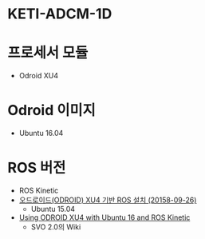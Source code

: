 # KETI-ADCM-1D

# 프로세서 모듈
- Odroid XU4

# Odroid 이미지
- Ubuntu 16.04

# ROS 버전
- ROS Kinetic
- [오드로이드(ODROID) XU4 기반 ROS 설치 (20158-09-26)](http://daddynkidsmakers.blogspot.com/2015/09/odroid-xu4-ros.html)
  - Ubuntu 15.04
- [Using ODROID XU4 with Ubuntu 16 and ROS Kinetic](https://github.com/uzh-rpg/rpg_svo_example/issues/25)
  - SVO 2.0의 Wiki
